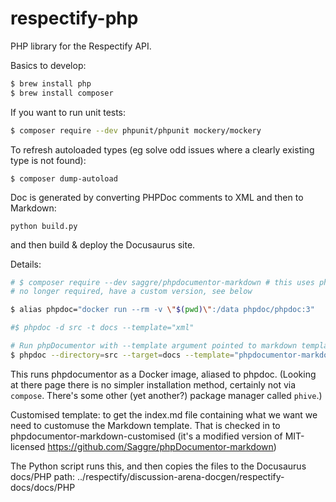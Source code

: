 # respectify-php

PHP library for the Respectify API.

Basics to develop:
```bash
$ brew install php
$ brew install composer
```

If you want to run unit tests:
```bash
$ composer require --dev phpunit/phpunit mockery/mockery 
```

To refresh autoloaded types (eg solve odd issues where a clearly existing type is not found):
```
$ composer dump-autoload
```

Doc is generated by converting PHPDoc comments to XML and then to Markdown:

```
python build.py
```
and then build & deploy the Docusaurus site.


Details:

```bash
# $ composer require --dev saggre/phpdocumentor-markdown # this uses phpdoc to generator Markdown
# no longer required, have a custom version, see below

$ alias phpdoc="docker run --rm -v \"$(pwd)\":/data phpdoc/phpdoc:3"

#$ phpdoc -d src -t docs --template="xml"

# Run phpDocumentor with --template argument pointed to markdown template inside vendor directory
$ phpdoc --directory=src --target=docs --template="phpdocumentor-markdown-customised/themes/markdown" --title="Respectify PHP Library" -c phpdoc.xml
```

This runs phpdocumentor as a Docker image, aliased to phpdoc. (Looking at there page there is no simpler installation method, certainly not via `compose`. There's some other (yet another?) package manager called `phive`.)

Customised template: to get the index.md file containing what we want we need to customuse the Markdown template.
That is checked in to phpdocumentor-markdown-customised (it's a modified version of MIT-licensed https://github.com/Saggre/phpDocumentor-markdown)

The Python script runs this, and then copies the files to the Docusaurus docs/PHP path:
../respectify/discussion-arena-docgen/respectify-docs/docs/PHP




